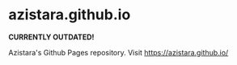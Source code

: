 # azistara.github.io
**CURRENTLY OUTDATED!**

Azistara's Github Pages repository.
Visit https://azistara.github.io/
